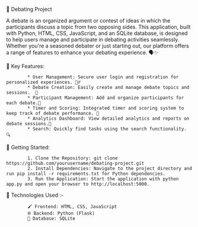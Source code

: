 🎤 Debating Project

A debate is an organized argument or contest of ideas in which the participants discuss a topic from two opposing sides. This application, built with Python, HTML, CSS, JavaScript,
and an SQLite database, is designed to help users manage and participate in debating activities seamlessly. Whether you're a seasoned debater or just starting out, our platform offers 
a range of features to enhance your debating experience. 🗣️✨


🌟 Key Features:

            * User Management: Secure user login and registration for personalized experiences. 🙎‍♂️
            * Debate Creation: Easily create and manage debate topics and sessions.  🔋
            * Participant Management: Add and organize participants for each debate.🔄 
            * Timer and Scoring: Integrated timer and scoring system to keep track of debate performance. 📒
            * Analytics Dashboard: View detailed analytics and reports on debate sessions.📝
            * Search: Quickly find tasks using the search functionality. 🔍

🚀 Getting Started: 

            1. Clone the Repository: git clone https://github.com/yourusername/debating-project.git
            2. Install Dependencies: Navigate to the project directory and run pip install -r requirements.txt for Python dependencies.
            3. Run the Application: Start the application with python app.py and open your browser to http://localhost:5000.

  🚀 Technologies Used :- 

            🖌 Frontend: HTML, CSS, JavaScript
            🌐 Backend: Python (Flask)
            🎨 Database: SQLite


    
